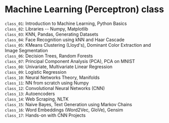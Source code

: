 # Machine Learning (Perceptron) class

`class_01`: Introduction to Machine Learning, Python Basics<br>
`class_02`: Libraries -- Numpy, Matplotlib<br>
`class_03`: KNN, Pandas, Generating Datasets<br>
`class_04`: Face Recognition using kNN and Haar Cascade<br>
`class_05`: KMeans Clustering (Lloyd's), Dominant Color Extraction and Image Segmentation<br>
`class_06`: Decision Trees, Random Forests<br>
`class_07`: Principal Component Analysis (PCA), PCA on MNIST<br>
`class_08`: Univariate, Multivariate Linear Regression<br>
`class_09`: Logistic Regression<br>
`class_10`: Neural Networks Theory, Manifolds<br>
`class_11`: NN from scratch using Numpy<br>
`class_12`: Convolutional Neural Networks (CNN)<br>
`class_13`: Autoencoders<br>
`class_14`: Web Scraping, NLTK<br>
`class_15`: Naive Bayes, Text Generation using Markov Chains<br>
`class_16`: Word Embeddings (Word2Vec, GloVe), Gensim<br>
`class_17`: Hands-on with CNN Projects<br>
